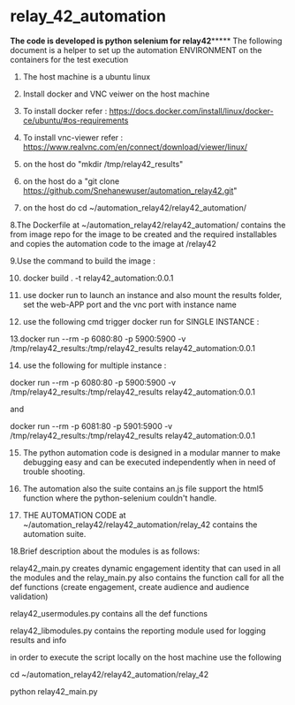 # relay_42_automation
****************************The code is developed is python selenium for relay42*********************************
The following document is a helper to set up the automation ENVIRONMENT on the containers for the test execution
1. The host machine is a ubuntu linux
2. Install docker and VNC veiwer on the host machine 
3. To install docker refer : https://docs.docker.com/install/linux/docker-ce/ubuntu/#os-requirements
4. To install vnc-viewer refer : https://www.realvnc.com/en/connect/download/viewer/linux/
5. on the host do "mkdir /tmp/relay42_results"
6. on the host do a  "git clone https://github.com/Snehanewuser/automation_relay42.git"
 
7. on the host do cd ~/automation_relay42/relay42_automation/

8.The Dockerfile at ~/automation_relay42/relay42_automation/ contains the from image repo for the image to be created and the required installables and copies the automation code to the image at /relay42

9.Use the command to build the image : 

10. docker build . -t relay42_automation:0.0.1

11. use docker run to launch an instance and also mount the results folder, set the web-APP port and the vnc port with instance name

12. use the following cmd trigger docker run for SINGLE INSTANCE :

13.docker run --rm -p 6080:80 -p 5900:5900 -v /tmp/relay42_results:/tmp/relay42_results relay42_automation:0.0.1

14. use the following for multiple instance :

docker run --rm -p 6080:80 -p 5900:5900 -v /tmp/relay42_results:/tmp/relay42_results relay42_automation:0.0.1 

and 

docker run --rm -p 6081:80 -p 5901:5900 -v /tmp/relay42_results:/tmp/relay42_results relay42_automation:0.0.1 

15. The python automation code is designed in a modular manner to make debugging easy and can be executed independently when in need of trouble shooting.

16. The automation also the suite contains an.js file support the html5 function where the python-selenium couldn't handle.

17. THE AUTOMATION CODE at ~/automation_relay42/relay42_automation/relay_42 contains the automation suite.

18.Brief description about the modules is as follows:

relay42_main.py creates dynamic engagement identity that can used in all the modules and the relay_main.py also contains the function call for all the def functions (create engagement, create audience and audience validation)

relay42_usermodules.py contains all the def functions 

relay42_libmodules.py contains the reporting module used for logging results and info

in order to execute the script locally on the host machine use the following


cd ~/automation_relay42/relay42_automation/relay_42

python relay42_main.py



